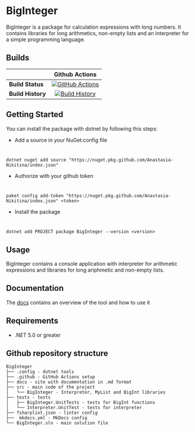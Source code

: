 # BigInteger

BigInteger is a package for calculation expressions with long numbers. It contains libraries for long arithmetics, non-empty lists and an interpreter for a simple programming language.

## Builds

||Github Actions|
|------|:------:|
|**Build Status**|[![GitHub Actions](https://github.com/Anastasia-Nikitina/Big-Integer/workflows/Build/badge.svg?branch=master)](https://github.com/Anastasia-Nikitina/Big-Integer/actions?query=branch%3Amain) |
|**Build History**|[![Build History](https://buildstats.info/github/chart/Anastasia-Nikitina/Big-Integer)](https://github.com/Anastasia-Nikitina/Big-Integer/actions?query=branch%3Amain) |


## Getting Started

You can install the package with dotnet by following this steps:

* Add a source in your NuGet.config file
#
	dotnet nuget add source "https://nuget.pkg.github.com/Anastasia-Nikitina/index.json"
* Authorize with your github token
#
	paket config add-token "https://nuget.pkg.github.com/Anastasia-Nikitina/index.json" <token>
* Install the package
#
	dotnet add PROJECT package BigInteger --version <version>

## Usage

BigInteger contains a console application with interpreter for arithmetic expressions and libraries for long ariphmetic and non-empty lists.

## Documentation

The [docs](https://Anastasia-Nikitina.github.io/Big-Integer/) contains an overview of the tool and how to use it

## Requirements

* .NET 5.0 or greater


## Github repository structure 
	BigInteger
	├── .config - dotnet tools
	├── .github - GitHub Actions setup 
	├── docs - site with documentation in .md format
	├── src - main code of the project
	│   └── BigInteger - Interpreter, MyList and BigInt libraries
	├── tests - tests
	│   ├── BigInteger.UnitTests - tests for BigInt functions
    │   └── Interpreter.UnitTest - tests for interpreter
	├── fsharplint.json - linter config
	├──  mkdocs.yml - MkDocs config
	└── BigInteger.sln - main solution file
